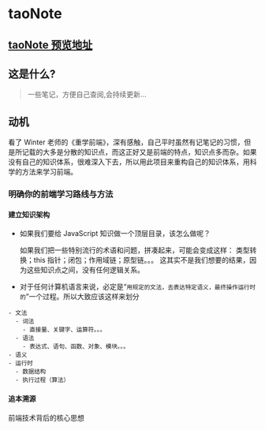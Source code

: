 <!--
 * @Author: yyt
 * @Date: 2020-02-27 17:21:42
 * @LastEditTime: 2020-05-23 16:02:57
 * @LastEditors: yyt
 * @FilePath: /taoNote/README.md
-->

# taoNote

## [taoNote 预览地址](https://yangyuetao.cn/taoNote/)

## 这是什么?

> 一些笔记，方便自己查阅,会持续更新...

## 动机

看了 Winter 老师的《重学前端》，深有感触，自己平时虽然有记笔记的习惯，但是所记载的大多是分散的知识点，而这正好又是前端的特点，知识点多而杂。如果没有自己的知识体系，很难深入下去，所以用此项目来重构自己的知识体系，用科学的方法来学习前端。

### 明确你的前端学习路线与方法

#### 建立知识架构

- 如果我们要给 JavaScript 知识做一个顶层目录，该怎么做呢？

  如果我们把一些特别流行的术语和问题，拼凑起来，可能会变成这样：
  类型转换；this 指针；闭包；作用域链；原型链。。。
  这其实不是我们想要的结果，因为这些知识点之间，没有任何逻辑关系。

- 对于任何计算机语言来说，必定是“`用规定的文法，去表达特定语义，最终操作运行时的`”一个过程。所以大致应该这样来划分

```
- 文法
  - 词法
    - 直接量、关键字、运算符。。。
  - 语法
    - 表达式、语句、函数、对象、模块。。。
- 语义
- 运行时
  - 数据结构
  - 执行过程（算法）
```

#### 追本溯源

前端技术背后的核心思想
